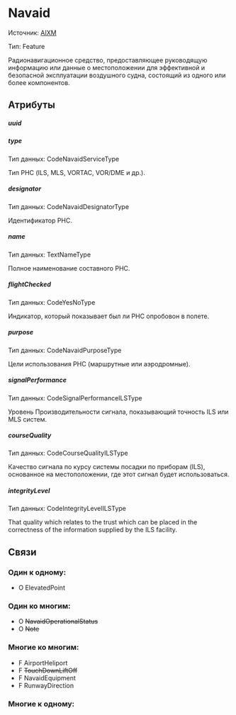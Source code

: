 Navaid
===============
Источник: [AIXM](https://extranet.eurocontrol.int/http://webprisme.cfmu.eurocontrol.int/aixmwiki_public/bin/view/AIXM/Class_Navaid)

Тип: Feature

Радионавигационное средство, предоставляющее руководящую информацию или данные о местоположении для эффективной и безопасной эксплуатации воздушного судна, состоящий из одного или более компонентов.

## Атрибуты

##### uuid

##### type
Тип данных: CodeNavaidServiceType

Тип РНС (ILS, MLS, VORTAC, VOR/DME и др.).

##### designator
Тип данных: CodeNavaidDesignatorType

Идентификатор РНС.

##### name
Тип данных: TextNameType

Полное наименование составного РНС.

##### flightChecked
Тип данных: CodeYesNoType

Индикатор, который показывает был ли РНС опробовон в полете.

##### purpose
Тип данных: CodeNavaidPurposeType

Цели использования РНС (маршрутные или аэродромные).

##### signalPerformance
Тип данных: CodeSignalPerformanceILSType

Уровень Производительности сигнала, показывающий точность ILS или MLS систем.

##### courseQuality
Тип данных: CodeCourseQualityILSType

Качество сигнала по курсу системы посадки по приборам (ILS), основанное на местоположении, где этот сигнал будет использоваться.

##### integrityLevel
Тип данных: CodeIntegrityLevelILSType

That quality which relates to the trust which can be placed in the correctness of the information supplied by the ILS facility.

## Связи

### Один к одному:

- O ElevatedPoint

### Один ко многим:

- O ~~NavaidOperationalStatus~~
- O ~~Note~~

### Многие ко многим:

- F AirportHeliport
- F ~~TouchDownLiftOff~~
- F NavaidEquipment
- F RunwayDirection

### Многие к одному:


